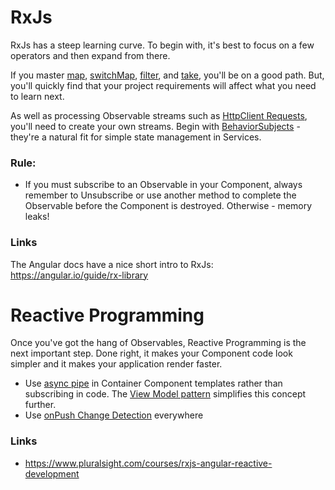 # RxJs

RxJs has a steep learning curve. To begin with, it's best to focus on a few operators and then expand from there.

If you master [map](https://www.learnrxjs.io/learn-rxjs/operators/transformation/map), [switchMap](https://www.learnrxjs.io/learn-rxjs/operators/transformation/switchmap), [filter](https://www.learnrxjs.io/learn-rxjs/operators/filtering/filter), and [take](https://www.learnrxjs.io/learn-rxjs/operators/filtering/take), you'll be on a good path. But, you'll quickly find that your project requirements will affect what you need to learn next.

As well as processing Observable streams such as [HttpClient Requests](https://angular.io/guide/http#requesting-a-typed-response), you'll need to create your own streams. Begin with [BehaviorSubjects](https://www.learnrxjs.io/learn-rxjs/subjects/behaviorsubject) - they're a natural fit for simple state management in Services.

### Rule:

- If you must subscribe to an Observable in your Component, always remember to Unsubscribe or use another method to complete the Observable before the Component is destroyed. Otherwise - memory leaks!

### Links

The Angular docs have a nice short intro to RxJs: https://angular.io/guide/rx-library

# Reactive Programming

Once you've got the hang of Observables, Reactive Programming is the next important step. Done right, it makes your Component code look simpler and it makes your application render faster.

- Use [async pipe](https://angular.io/api/common/AsyncPipe) in Container Component templates rather than subscribing in code. The [View Model pattern](https://dev.to/brandontroberts/maximizing-and-simplifying-component-views-with-ngrx-selectors-286j) simplifies this concept further.
- Use [onPush Change Detection](https://blog.angular-university.io/onpush-change-detection-how-it-works/) everywhere

### Links

- https://www.pluralsight.com/courses/rxjs-angular-reactive-development
